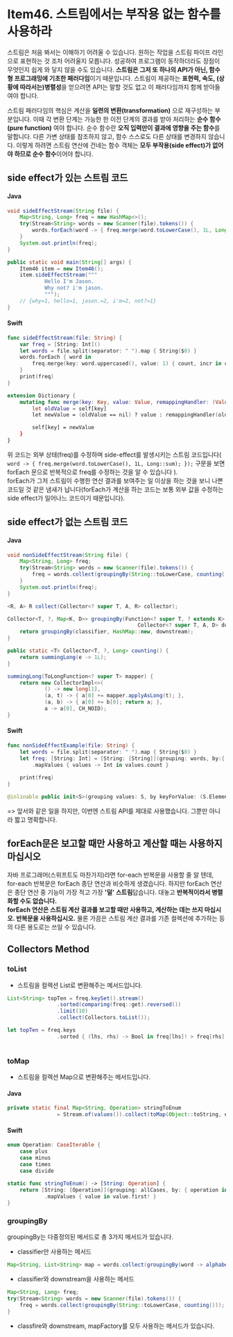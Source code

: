 # Item46. 스트림에서는 부작용 없는 함수를 사용하라 

스트림은 처음 봐서는 이해하기 어려울 수 있습니다. 
원하는 작업을 스트림 파이프 라인으로 표현하는 것 조차 어려울지 모릅니다. 
성공하여 프로그램이 동작하더라도 장점이 무엇인지 쉽게 와 닿지 않을 수도 있습니다. 
**스트림은 그저 또 하나의 API가 아닌, 함수형 프로그래밍에 기초한 패러다임**이기 때문입니다.
스트림이 제공하는 **표현력, 속도, (상황에 따라서는)병렬성**을 얻으려면 API는 말할 것도 없고 이 패러다임까지 함께 받아들여야 합니다. 

스트림 패러다임의 핵심은 계산을 **일련의 변환(transformation)** 으로 재구성하는 부분입니다.
이때 각 변환 단계는 가능한 한 이전 단계의 결과를 받아 처리하는 **순수 함수(pure function)** 여야 합니다.
순수 함수란 **오직 입력만이 결과에 영향을 주는 함수**를 말합니다.
다른 가변 상태를 참조하지 않고, 함수 스스로도 다른 상태를 변경하지 않습니다.
이렇게 하려면 스트림 연산에 건네는 함수 객체는 **모두 부작용(side effect)가 없어야 하므로 순수 함수**이어야 합니다.

## side effect가 있는 스트림 코드

#### Java
```java
void sideEffectStream(String file) {
    Map<String, Long> freq = new HashMap<>();
    try(Stream<String> words = new Scanner(file).tokens()) {
        words.forEach(word -> { freq.merge(word.toLowerCase(), 1L, Long::sum); });
    }
    System.out.println(freq); 
}

public static void main(String[] args) {
    Item46 item = new Item46();
    item.sideEffectStream("""
            Hello I'm Jason.
            Why not? i'm jason.
            """);
    // {why=1, hello=1, jason.=2, i'm=2, not?=1}
}
```

#### Swift
```swift
func sideEffectStream(file: String) {
    var freq = [String: Int]()
    let words = file.split(separator: " ").map { String($0) }
    words.forEach { word in
        freq.merge(key: word.uppercased(), value: 1) { count, incr in count +  }
    }
    print(freq)
}

extension Dictionary {
    mutating func merge(key: Key, value: Value, remappingHandler: (Value, Value) -> (Value)) {
        let oldValue = self[key]
        let newValue = (oldValue == nil) ? value : remappingHandler(oldValue!, value)

        self[key] = newValue
    }
}
```

위 코드는 외부 상태(freq)를 수정하며 side-effect를 발생시키는 스트림 코드입니다( `word -> { freq.merge(word.toLowerCase(), 1L, Long::sum); });` 구문을 보면 forEach 문으로 반복적으로 freq를 수정하는 것을 알 수 있습니다 ).
<br>forEach가 그저 스트림이 수행한 연산 결과를 보여주는 일 이상을 하는 것을 보니 나쁜 코드일 것 같은 냄새가 납니다(forEach가 계산을 하는 코드는 보통 외부 값을 수정하는 side effect가 일어나느 코드이기 때문입니다).

## side effect가 없는 스트림 코드 

#### Java
```java
void nonSideEffectStream(String file) {
    Map<String, Long> freq;
    try(Stream<String> words = new Scanner(file).tokens()) {
        freq = words.collect(groupingBy(String::toLowerCase, counting()));
    }
    System.out.println(freq);
}
```

```java
<R, A> R collect(Collector<? super T, A, R> collector);
```

```java
Collector<T, ?, Map<K, D>> groupingBy(Function<? super T, ? extends K> classifier,
                                          Collector<? super T, A, D> downstream) {
    return groupingBy(classifier, HashMap::new, downstream);
}
```

```java
public static <T> Collector<T, ?, Long> counting() {
    return summingLong(e -> 1L);
}

summingLong(ToLongFunction<? super T> mapper) {
    return new CollectorImpl<>(
            () -> new long[1],
            (a, t) -> { a[0] += mapper.applyAsLong(t); },
            (a, b) -> { a[0] += b[0]; return a; },
            a -> a[0], CH_NOID);
}
```

#### Swift
```swift
func nonSideEffectExample(file: String) {
    let words = file.split(separator: " ").map { String($0) }
    let freq: [String: Int] = [String: [String]](grouping: words, by:{ $0.uppercased() })
        .mapValues { values -> Int in values.count }
        
    print(freq)
}
```

```swift
@inlinable public init<S>(grouping values: S, by keyForValue: (S.Element) throws -> Key) rethrows where Value == [S.Element], S : Sequence
```

=> 앞서와 같은 일을 하지만, 이번엔 스트림 API를 제대로 사용했습니다. 그뿐만 아니라 짧고 명확합니다. 

## forEach문은 보고할 때만 사용하고 계산할 때는 사용하지 마십시오 

자바 프로그래머(스위프트도 마찬가지)라면 for-each 반복문을 사용할 줄 알 텐데, for-each 반복문은 forEach 종단 연산과 비슷하게 생겼습니다. 하지만 forEach 연산은 종단 연산 중 기능이 가장 적고 가장 **'덜' 스트림**답습니다. 대놓고 **반복적이라서 병렬화할 수도 없습니다.** 
<br>**forEach 연산은 스트림 계산 결과를 보고할 때만 사용하고, 계산하는 데는 쓰지 마십시오. 반복문을 사용하십시오.**
물론 가끔은 스트림 계산 결과를 기존 컬렉션에 추가하는 등의 다른 용도로는 쓰일 수 있습니다. 

## Collectors Method 

### toList

* 스트림을 컬렉션 List로 변환해주는 메서드입니다. 

```java
List<String> topTen = freq.keySet().stream()
                .sorted(comparing(freq::get).reversed())
                .limit(10)
                .collect(Collectors.toList());
```

```swift
let topTen = freq.keys
                .sorted { (lhs, rhs) -> Bool in freq[lhs]! > freq[rhs]! }[0 ... 10]
                     
```

### toMap

* 스트림을 컬렉션 Map으로 변환해주는 메서드입니다.

#### Java
```java
private static final Map<String, Operation> stringToEnum
                = Stream.of(values()).collect(toMap(Object::toString, e -> e));
```

#### Swift
```Swift
enum Operation: CaseIterable {
    case plus
    case minus
    case times
    case divide
    
static func stringToEnum() -> [String: Operation] {
    return [String: [Operation]](grouping: allCases, by: { operation in "\(operation)" })
            .mapValues { value in value.first! }
}
```


### groupingBy

groupingBy는 다중정의된 메서드로 총 3가지 메서드가 있습니다. 

* classifier만 사용하는 메서드 

```java
Map<String, List<String> map = words.collect(groupingBy(word -> alphabetize(word)))
```

* classifier와 downstream을 사용하는 메서드 

```java
Map<String, Long> freq;
try(Stream<String> words = new Scanner(file).tokens()) {
    freq = words.collect(groupingBy(String::toLowerCase, counting()));
}
```

* classfire와 downstream, mapFactory를 모두 사용하는 메서드가 있습니다.  
